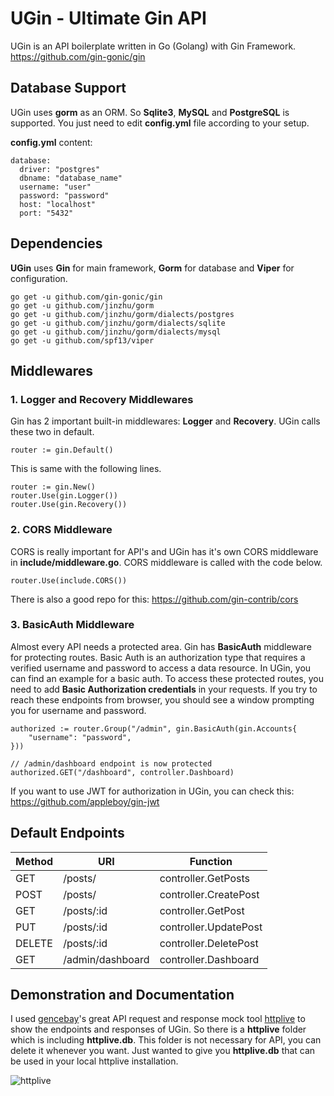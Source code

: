 # UGin - Ultimate Gin API
UGin is an API boilerplate written in Go (Golang) with Gin Framework. https://github.com/gin-gonic/gin

## Database Support
UGin uses **gorm** as an ORM. So **Sqlite3**, **MySQL** and **PostgreSQL** is supported. You just need to edit **config.yml** file according to your setup. 

**config.yml** content:
```
database:
  driver: "postgres"
  dbname: "database_name"
  username: "user"
  password: "password"
  host: "localhost"
  port: "5432"
```

## Dependencies
**UGin** uses **Gin** for main framework, **Gorm** for database and **Viper** for configuration.
```
go get -u github.com/gin-gonic/gin
go get -u github.com/jinzhu/gorm
go get -u github.com/jinzhu/gorm/dialects/postgres
go get -u github.com/jinzhu/gorm/dialects/sqlite
go get -u github.com/jinzhu/gorm/dialects/mysql
go get -u github.com/spf13/viper
```
## Middlewares
### 1. Logger and Recovery Middlewares
Gin has 2 important built-in middlewares: **Logger** and **Recovery**. UGin calls these two in default.
```
router := gin.Default()
```

This is same with the following lines.
```
router := gin.New()
router.Use(gin.Logger())
router.Use(gin.Recovery())
```

### 2. CORS Middleware
CORS is really important for API's and UGin has it's own CORS middleware in **include/middleware.go**. CORS middleware is called with the code below.
```
router.Use(include.CORS())
```
There is also a good repo for this: https://github.com/gin-contrib/cors

### 3. BasicAuth Middleware
Almost every API needs a protected area. Gin has **BasicAuth** middleware for protecting routes. Basic Auth is an authorization type that requires a verified username and password to access a data resource. In UGin, you can find an example for a basic auth. To access these protected routes, you need to add **Basic Authorization credentials** in your requests. If you try to reach these endpoints from browser, you should see a window prompting you for username and password.

```
authorized := router.Group("/admin", gin.BasicAuth(gin.Accounts{
    "username": "password",
}))

// /admin/dashboard endpoint is now protected
authorized.GET("/dashboard", controller.Dashboard)
```

If you want to use JWT for authorization in UGin, you can check this: https://github.com/appleboy/gin-jwt

## Default Endpoints
| Method | URI              | Function               |
|--------|------------------|------------------------|
| GET    | /posts/          | controller.GetPosts    |
| POST   | /posts/          | controller.CreatePost  |
| GET    | /posts/:id       | controller.GetPost     |
| PUT    | /posts/:id       | controller.UpdatePost  |
| DELETE | /posts/:id       | controller.DeletePost  |
| GET    | /admin/dashboard | controller.Dashboard   |

## Demonstration and Documentation
I used [gencebay](https://github.com/gencebay)'s great API request and response mock tool [httplive](https://github.com/gencebay/httplive) to show the endpoints and responses of UGin.  So there is a **httplive** folder which is including **httplive.db**. This folder is not necessary for API, you can delete it whenever you want. Just wanted to give you **httplive.db** that can be used in your local httplive installation.

![httplive](https://github.com/yakuter/ugin/blob/461e29c340471acaccb6bd8f6b988939eadadee1/httplive/httplive-screenshot.png)
